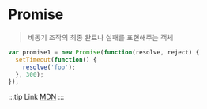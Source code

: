 # Promise
> 비동기 조작의 최종 완료나 실패를 표현해주는 객체

```js
var promise1 = new Promise(function(resolve, reject) {
  setTimeout(function() {
    resolve('foo');
  }, 300);
});
```

:::tip Link
[MDN](https://developer.mozilla.org/ko/docs/Web/JavaScript/Reference/Global_Objects/Promise)
:::